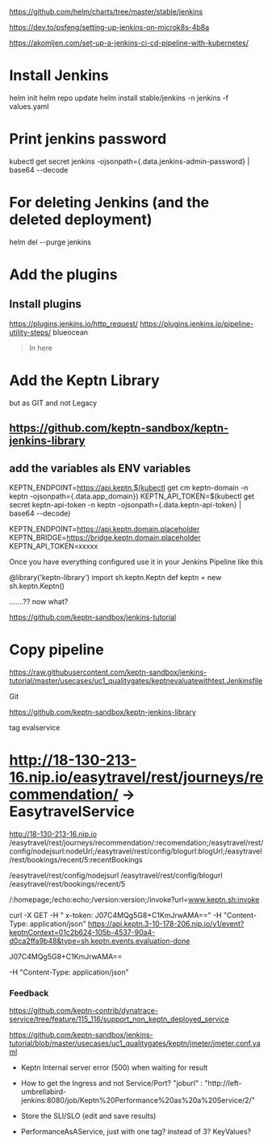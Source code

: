 

https://github.com/helm/charts/tree/master/stable/jenkins

https://dev.to/psfeng/setting-up-jenkins-on-microk8s-4b8a

https://akomljen.com/set-up-a-jenkins-ci-cd-pipeline-with-kubernetes/


# Install Jenkins
helm init
helm repo update
helm install stable/jenkins -n jenkins -f values.yaml

# Print jenkins password
kubectl get secret jenkins -ojsonpath={.data.jenkins-admin-password} | base64 --decode

# For deleting Jenkins (and the deleted deployment)
helm del --purge jenkins

# Add the plugins
## Install plugins
https://plugins.jenkins.io/http_request/
https://plugins.jenkins.io/pipeline-utility-steps/
blueocean


> In here
# Add the Keptn Library

but as GIT and not Legacy



## https://github.com/keptn-sandbox/keptn-jenkins-library

## add the variables als ENV variables
KEPTN_ENDPOINT=https://api.keptn.$(kubectl get cm keptn-domain -n keptn -ojsonpath={.data.app_domain})
KEPTN_API_TOKEN=$(kubectl get secret keptn-api-token -n keptn -ojsonpath={.data.keptn-api-token} | base64 --decode)

KEPTN_ENDPOINT=https://api.keptn.domain.placeholder
KEPTN_BRIDGE=https://bridge.keptn.domain.placeholder
KEPTN_API_TOKEN=xxxxx

Once you have everything configured use it in your Jenkins Pipeline like this

@library('keptn-library')
import sh.keptn.Keptn
def keptn = new sh.keptn.Keptn()

.......?? now what?

https://github.com/keptn-sandbox/jenkins-tutorial

# Copy pipeline

https://raw.githubusercontent.com/keptn-sandbox/jenkins-tutorial/master/usecases/uc1_qualitygates/keptnevaluatewithtest.Jenkinsfile

Git

https://github.com/keptn-sandbox/keptn-jenkins-library

tag evalservice


# http://18-130-213-16.nip.io/easytravel/rest/journeys/recommendation/  -> EasytravelService

http://18-130-213-16.nip.io
/easytravel/rest/journeys/recommendation/:recomendation;/easytravel/rest/config/nodejsurl:nodeUrl;/easytravel/rest/config/blogurl:blogUrl;/easytravel/rest/bookings/recent/5:recentBookings

/easytravel/rest/config/nodejsurl
/easytravel/rest/config/blogurl
/easytravel/rest/bookings/recent/5

/:homepage;/echo:echo;/version:version;/invoke?url=www.keptn.sh:invoke


curl -X GET -H " x-token: J07C4MQg5G8+C1KmJrwAMA==" -H "Content-Type: application/json" https://api.keptn.3-10-178-206.nip.io/v1/event?keptnContext=01c2b624-105b-4537-90a4-d0ca2ffa9b48&type=sh.keptn.events.evaluation-done

J07C4MQg5G8+C1KmJrwAMA==

-H "Content-Type: application/json"

### Feedback
https://github.com/keptn-contrib/dynatrace-service/tree/feature/115_116/support_non_keptn_deployed_service

https://github.com/keptn-sandbox/jenkins-tutorial/blob/master/usecases/uc1_qualitygates/keptn/jmeter/jmeter.conf.yaml



- Keptn Internal server error (500) when waiting for result
  
- How to get the Ingress and not Service/Port? 
    "joburl" : "http://left-umbrellabird-jenkins:8080/job/Keptn%20Performance%20as%20a%20Service/2/"

- Store the SLI/SLO (edit and save results)

- PerformanceAsAService, just with one tag? instead of 3? KeyValues?












